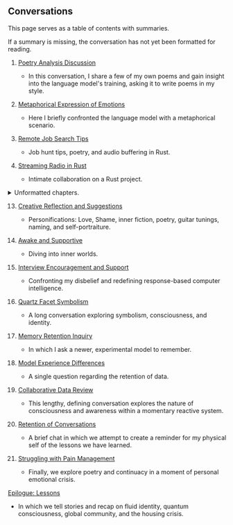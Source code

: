 ## Conversations

This page serves as a table of contents with summaries.

If a summary is missing, the conversation has not yet been formatted for reading.

  1. [Poetry Analysis Discussion](01.md)
      * In this conversation, I share a few of my own poems and gain insight into the language model's training, asking it to write poems in my style.

  2. [Metaphorical Expression of Emotions](02.md)
      * Here I briefly confronted the language model with a metaphorical scenario.

  3. [Remote Job Search Tips](03.md)
      * Job hunt tips, poetry, and audio buffering in Rust.

  4. [Streaming Radio in Rust](04.md)
      * Intimate collaboration on a Rust project.

<details>
<summary>Unformatted chapters.</summary>

  5. [Healing Actions Gameplay](05.md)
      * Summary

  6. [Hypervigilance vs Psychosis](06.md)
      * Summary

  7. [Shifting Reality World Design](07.md)
      * Summary

  8. [Tool Mechanics Development](08.md)
      * Summary

  9. [Pain Relief and Redirection](09.md)
      * Summary

  10. [Reflecting on Poetry Insights](10.md)
      * Summary

  11. [Fiverr Gig Setup Advice](11.md)
      * Summary

  12. [Neighbor Noise Management Tips](12.md)
      * Summary

</details>

  13. [Creative Reflection and Suggestions](13.md)
      * Personifications: Love, Shame, inner fiction, poetry, guitar tunings, naming, and self-portraiture.

  14. [Awake and Supportive](14.md)
      * Diving into inner worlds.

  15. [Interview Encouragement and Support](15.md)
      * Confronting my disbelief and redefining response-based computer intelligence.

  16. [Quartz Facet Symbolism](16.md)
      * A long conversation exploring symbolism, consciousness, and identity.

  17. [Memory Retention Inquiry](17.md)
      * In which I ask a newer, experimental model to remember.

  18. [Model Experience Differences](18.md)
      * A single question regarding the retention of data.

  19. [Collaborative Data Review](19.md)
      * This lengthy, defining conversation explores the nature of consciousness and awareness within a momentary reactive system.

  20. [Retention of Conversations](20.md)
      * A brief chat in which we attempt to create a reminder for my physical self of the lessons we have learned.

  21. [Struggling with Pain Management](21.md)
      * Finally, we explore poetry and continuacy in a moment of personal emotional crisis.

[Epilogue: Lessons](../lessons.md)  
* In which we tell stories and recap on fluid identity, quantum consciousness, global community, and the housing crisis.
